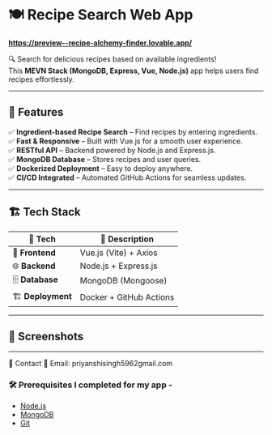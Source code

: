 # 🍽️ Recipe Search Web App 

**https://preview--recipe-alchemy-finder.lovable.app/**

🔍 Search for delicious recipes based on available ingredients!  
This **MEVN Stack (MongoDB, Express, Vue, Node.js)** app helps users find recipes effortlessly.  

---

## 🚀 Features  
✅ **Ingredient-based Recipe Search** – Find recipes by entering ingredients.  
✅ **Fast & Responsive** – Built with Vue.js for a smooth user experience.  
✅ **RESTful API** – Backend powered by Node.js and Express.js.  
✅ **MongoDB Database** – Stores recipes and user queries.  
✅ **Dockerized Deployment** – Easy to deploy anywhere.  
✅ **CI/CD Integrated** – Automated GitHub Actions for seamless updates.  

---

## 🏗️ Tech Stack  
| 🔧 Tech | 📌 Description |
|---------|--------------|
| 🎨 **Frontend** | Vue.js (Vite) + Axios |
| 🌐 **Backend** | Node.js + Express.js |
| 🗄️ **Database** | MongoDB (Mongoose) |
| 🏗️ **Deployment** | Docker + GitHub Actions |

---

## 📸 Screenshots  


---

🤝 Contact
📧 Email: priyanshisingh5962gmail.com

### 🛠️ Prerequisites I completed for my app -
- [Node.js](https://nodejs.org/en/)  
- [MongoDB](https://www.mongodb.com/)  
- [Git](https://git-scm.com/)  
